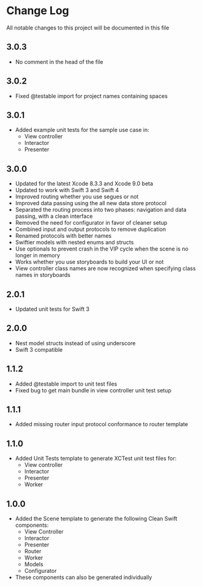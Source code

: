 # Change Log

All notable changes to this project will be documented in this file

## 3.0.3

- No comment in the head of the file

## 3.0.2

- Fixed @testable import for project names containing spaces

## 3.0.1

- Added example unit tests for the sample use case in:
  - View controller
  - Interactor
  - Presenter

## 3.0.0

- Updated for the latest Xcode 8.3.3 and Xcode 9.0 beta
- Updated to work with Swift 3 and Swift 4
- Improved routing whether you use segues or not
- Improved data passing using the all new data store protocol
- Separated the routing process into two phases: navigation and data passing, with a clean interface
- Removed the need for configurator in favor of cleaner setup
- Combined input and output protocols to remove duplication
- Renamed protocols with better names
- Swiftier models with nested enums and structs
- Use optionals to prevent crash in the VIP cycle when the scene is no longer in memory
- Works whether you use storyboards to build your UI or not
- View controller class names are now recognized when specifying class names in storyboards

## 2.0.1

- Updated unit tests for Swift 3

## 2.0.0

- Nest model structs instead of using underscore
- Swift 3 compatible

## 1.1.2

- Added @testable import to unit test files
- Fixed bug to get main bundle in view controller unit test setup

## 1.1.1

- Added missing router input protocol conformance to router template

## 1.1.0

- Added Unit Tests template to generate XCTest unit test files for:
  - View controller
  - Interactor
  - Presenter
  - Worker

## 1.0.0

- Added the Scene template to generate the following Clean Swift components:
  - View Controller
  - Interactor
  - Presenter
  - Router
  - Worker
  - Models
  - Configurator
- These components can also be generated individually
